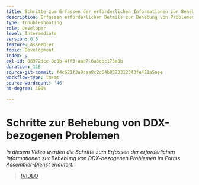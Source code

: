 ```yaml
---
title: Schritte zum Erfassen der erforderlichen Informationen zur Behebung von DDX-bezogenen Problemen
description: Erfassen erforderlicher Details zur Behebung von Problemen im Zusammenhang mit Assembler
type: Troubleshooting
role: Developer
level: Intermediate
version: 6.5
feature: Assembler
topic: Development
index: y
exl-id: 88972dcc-8c0b-4ff3-aab7-6a3ebc173a8b
duration: 118
source-git-commit: f4c621f3a9caa8c2c64b8323312343fe421a5aee
workflow-type: tm+mt
source-wordcount: '46'
ht-degree: 100%

---
```


# Schritte zur Behebung von DDX-bezogenen Problemen

*In diesem Video werden die Schritte zum Erfassen der erforderlichen Informationen zur Behebung von DDX-bezogenen Problemen im Forms Assembler-Dienst erläutert.*

>[!VIDEO](https://video.tv.adobe.com/v/335517?quality=12&learn=on)
